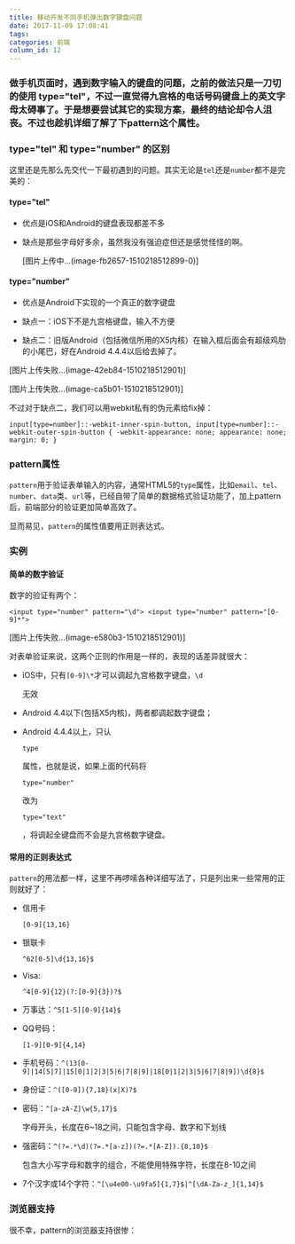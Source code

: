 ```yaml
---
title: 移动开发不同手机弹出数字键盘问题
date: 2017-11-09 17:08:41
tags:
categories: 前端
column_id: 12
---
```

### 做手机页面时，遇到数字输入的键盘的问题，之前的做法只是一刀切的使用 type="tel"，不过一直觉得九宫格的电话号码键盘上的英文字母太碍事了。于是想要尝试其它的实现方案，最终的结论却令人沮丧。不过也趁机详细了解了下pattern这个属性。

### type="tel" 和 type="number" 的区别

这里还是先那么先交代一下最初遇到的问题。其实无论是`tel`还是`number`都不是完美的：

#### type="tel"

*   优点是iOS和Android的键盘表现都差不多

*   缺点是那些字母好多余，虽然我没有强迫症但还是感觉怪怪的啊。

    [图片上传中...(image-fb2657-1510218512899-0)]

#### type="number"

*   优点是Android下实现的一个真正的数字键盘

*   缺点一：iOS下不是九宫格键盘，输入不方便

*   缺点二：旧版Android（包括微信所用的X5内核）在输入框后面会有超级鸡肋的小尾巴，好在Android 4.4.4以后给去掉了。

[图片上传失败...(image-42eb84-1510218512901)]

[图片上传失败...(image-ca5b01-1510218512901)]

不过对于缺点二，我们可以用webkit私有的伪元素给fix掉：

```
input[type=number]::-webkit-inner-spin-button, input[type=number]::-webkit-outer-spin-button { -webkit-appearance: none; appearance: none; margin: 0; }
```

### pattern属性

`pattern`用于验证表单输入的内容，通常HTML5的`type`属性，比如`email`、`tel`、`number`、`data`类、`url`等，已经自带了简单的数据格式验证功能了，加上pattern后，前端部分的验证更加简单高效了。

显而易见，`pattern`的属性值要用正则表达式。

### 实例

#### 简单的数字验证

数字的验证有两个：

```
<input type="number" pattern="\d"> <input type="number" pattern="[0-9]*"> 
```

[图片上传失败...(image-e580b3-1510218512901)]

对表单验证来说，这两个正则的作用是一样的，表现的话差异就很大：

*   iOS中，只有`[0-9]\*`才可以调起九宫格数字键盘，`\d`

    无效

*   Android 4.4以下(包括X5内核)，两者都调起数字键盘；

*   Android 4.4.4以上，只认

    `type`

    属性，也就是说，如果上面的代码将

    `type="number"`

    改为

    `type="text"`

    ，将调起全键盘而不会是九宫格数字键盘。

#### 常用的正则表达式

`pattern`的用法都一样，这里不再啰嗦各种详细写法了，只是列出来一些常用的正则就好了：

*   信用卡

    `[0-9]{13,16}`

*   银联卡

    `^62[0-5]\d{13,16}$`

*   Visa:

    `^4[0-9]{12}(?:[0-9]{3})?$`

*   万事达：`^5[1-5][0-9]{14}$`

*   QQ号码：

    `[1-9][0-9]{4,14}`

*   手机号码：`^(13[0-9]|14[5|7]|15[0|1|2|3|5|6|7|8|9]|18[0|1|2|3|5|6|7|8|9])\d{8}$`

*   身份证：`^([0-9]){7,18}(x|X)?$`

*   密码：`^[a-zA-Z]\w{5,17}$`

    字母开头，长度在6~18之间，只能包含字母、数字和下划线

*   强密码：`^(?=.*\d)(?=.*[a-z])(?=.*[A-Z]).{8,10}$`

    包含大小写字母和数字的组合，不能使用特殊字符，长度在8-10之间

*   7个汉字或14个字符：`^[\u4e00-\u9fa5]{1,7}$|^[\dA-Za-z_]{1,14}$`

### 浏览器支持

很不幸，pattern的浏览器支持很惨：
